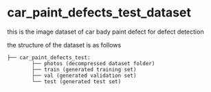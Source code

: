 # car_paint_defects_test_dataset
this is the image dataset of car bady paint defect for defect detection

the structure of the dataset is as follows
```
├── car_paint_defects_test:
        ├── photos (decompressed dataset folder)
        ├── train (generated training set)
        ├── val (generated validation set)
        └── test (generated test set)
```


